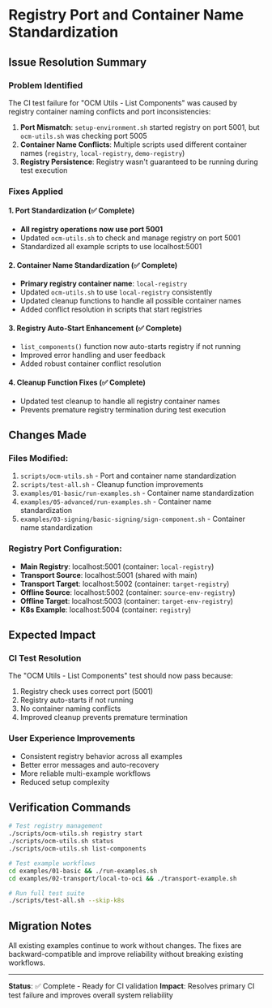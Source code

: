 # Registry Port and Container Name Standardization

## Issue Resolution Summary

### Problem Identified
The CI test failure for "OCM Utils - List Components" was caused by registry container naming conflicts and port inconsistencies:

1. **Port Mismatch**: `setup-environment.sh` started registry on port 5001, but `ocm-utils.sh` was checking port 5005
2. **Container Name Conflicts**: Multiple scripts used different container names (`registry`, `local-registry`, `demo-registry`)
3. **Registry Persistence**: Registry wasn't guaranteed to be running during test execution

### Fixes Applied

#### 1. Port Standardization (✅ Complete)
- **All registry operations now use port 5001**
- Updated `ocm-utils.sh` to check and manage registry on port 5001
- Standardized all example scripts to use localhost:5001

#### 2. Container Name Standardization (✅ Complete)
- **Primary registry container name**: `local-registry`
- Updated `ocm-utils.sh` to use `local-registry` consistently
- Updated cleanup functions to handle all possible container names
- Added conflict resolution in scripts that start registries

#### 3. Registry Auto-Start Enhancement (✅ Complete)
- `list_components()` function now auto-starts registry if not running
- Improved error handling and user feedback
- Added robust container conflict resolution

#### 4. Cleanup Function Fixes (✅ Complete)
- Updated test cleanup to handle all registry container names
- Prevents premature registry termination during test execution

## Changes Made

### Files Modified:
1. `scripts/ocm-utils.sh` - Port and container name standardization
2. `scripts/test-all.sh` - Cleanup function improvements
3. `examples/01-basic/run-examples.sh` - Container name standardization
4. `examples/05-advanced/run-examples.sh` - Container name standardization
5. `examples/03-signing/basic-signing/sign-component.sh` - Container name standardization

### Registry Port Configuration:
- **Main Registry**: localhost:5001 (container: `local-registry`)
- **Transport Source**: localhost:5001 (shared with main)
- **Transport Target**: localhost:5002 (container: `target-registry`)
- **Offline Source**: localhost:5002 (container: `source-env-registry`)
- **Offline Target**: localhost:5003 (container: `target-env-registry`)
- **K8s Example**: localhost:5004 (container: `registry`)

## Expected Impact

### CI Test Resolution
The "OCM Utils - List Components" test should now pass because:
1. Registry check uses correct port (5001)
2. Registry auto-starts if not running
3. No container naming conflicts
4. Improved cleanup prevents premature termination

### User Experience Improvements
- Consistent registry behavior across all examples
- Better error messages and auto-recovery
- More reliable multi-example workflows
- Reduced setup complexity

## Verification Commands

```bash
# Test registry management
./scripts/ocm-utils.sh registry start
./scripts/ocm-utils.sh status
./scripts/ocm-utils.sh list-components

# Test example workflows
cd examples/01-basic && ./run-examples.sh
cd examples/02-transport/local-to-oci && ./transport-example.sh

# Run full test suite
./scripts/test-all.sh --skip-k8s
```

## Migration Notes

All existing examples continue to work without changes. The fixes are backward-compatible and improve reliability without breaking existing workflows.

---
**Status**: ✅ Complete - Ready for CI validation
**Impact**: Resolves primary CI test failure and improves overall system reliability
